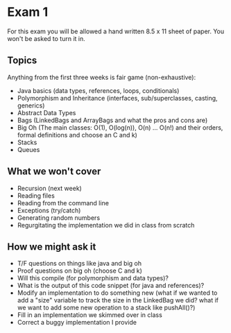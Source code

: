 # Exam 1

For this exam you will be allowed a hand written 8.5 x 11 sheet of paper. You won't be asked to turn it in.

## Topics
Anything from the first three weeks is fair game (non-exhaustive):
- Java basics (data types, references, loops, conditionals)
- Polymorphism and Inheritance (interfaces, sub/superclasses, casting, generics)
- Abstract Data Types
- Bags (LinkedBags and ArrayBags and what the pros and cons are)
- Big Oh (The main classes: O(1), O(log(n)), O(n) ... O(n!) and their orders, formal definitions and choose an C and k)
- Stacks
- Queues


## What we won't cover
- Recursion (next week)
- Reading files
- Reading from the command line
- Exceptions (try/catch)
- Generating random numbers
- Regurgitating the implementation we did in class from scratch

## How we might ask it
- T/F questions on things like java and big oh
- Proof questions on big oh (choose C and k)
- Will this compile (for polymorphism and data types)?
- What is the output of this code snippet (for java and references)?
- Modify an implementation to do something new (what if we wanted to add a "size" variable to track the size in the LinkedBag we did? what if we want to add some new operation to a stack like pushAll()?)
- Fill in an implementation we skimmed over in class
- Correct a buggy implementation I provide
